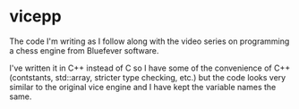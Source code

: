 # vicepp

The code I'm writing as I follow along with the video series on programming a chess engine from Bluefever software.

I've written it in C++ instead of C so I have some of the convenience of C++ (contstants, std::array, stricter type checking, etc.) but the code looks very similar to the original vice engine and I have kept the variable names the same.